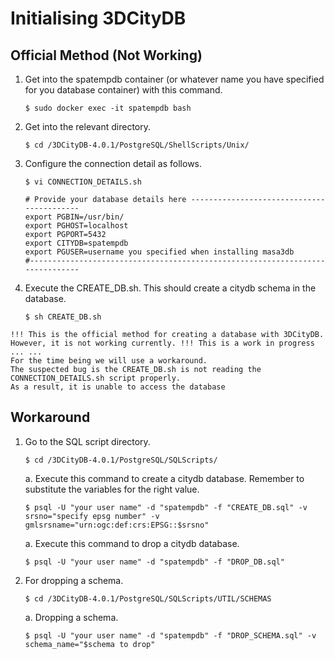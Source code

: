 # Initialising 3DCityDB

## Official Method (Not Working)
1. Get into the spatempdb container (or whatever name you have specified for you database container) with this command.
    ```
    $ sudo docker exec -it spatempdb bash
    ```
2. Get into the relevant directory.
    ```
    $ cd /3DCityDB-4.0.1/PostgreSQL/ShellScripts/Unix/
    ```
3. Configure the connection detail as follows.
    ```
    $ vi CONNECTION_DETAILS.sh
    ```
    ```
    # Provide your database details here ------------------------------------------
    export PGBIN=/usr/bin/
    export PGHOST=localhost
    export PGPORT=5432
    export CITYDB=spatempdb
    export PGUSER=username you specified when installing masa3db
    #------------------------------------------------------------------------------
    ```
4. Execute the CREATE_DB.sh. This should create a citydb schema in the database.
    ```
    $ sh CREATE_DB.sh
    ```

```
!!! This is the official method for creating a database with 3DCityDB.
However, it is not working currently. !!! This is a work in progress ... ...
For the time being we will use a workaround.
The suspected bug is the CREATE_DB.sh is not reading the CONNECTION_DETAILS.sh script properly.
As a result, it is unable to access the database
```
## Workaround
1. Go to the SQL script directory.
    ```
    $ cd /3DCityDB-4.0.1/PostgreSQL/SQLScripts/
    ```
    a. Execute this command to create a citydb database. Remember to substitute the variables for the right value.
    ```
    $ psql -U "your user name" -d "spatempdb" -f "CREATE_DB.sql" -v srsno="specify epsg number" -v gmlsrsname="urn:ogc:def:crs:EPSG::$srsno"
    ```
    a. Execute this command to drop a citydb database.
    ```
    $ psql -U "your user name" -d "spatempdb" -f "DROP_DB.sql"
    ```

2. For dropping a schema.
    ```
    $ cd /3DCityDB-4.0.1/PostgreSQL/SQLScripts/UTIL/SCHEMAS
    ```
    a. Dropping a schema.
    ```
    $ psql -U "your user name" -d "spatempdb" -f "DROP_SCHEMA.sql" -v schema_name="$schema to drop"
    ```
